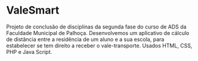 # ValeSmart
Projeto de conclusão de disciplinas da segunda fase do curso de ADS da Faculdade Municipal de Palhoça. Desenvolvemos um aplicativo de cálculo de distância entre a residência de um aluno e a sua escola, para estabelecer se tem direito a receber o vale-transporte. Usados HTML, CSS, PHP e Java Script. 
